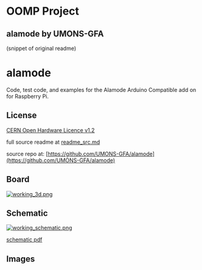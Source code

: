 # OOMP Project  
## alamode  by UMONS-GFA  
  
(snippet of original readme)  
  
alamode  
=======  
  
Code, test code, and examples for the Alamode Arduino Compatible add on for Raspberry Pi.  
  
License  
-------  
[CERN Open Hardware Licence v1.2 ]  
  
[CERN Open Hardware Licence v1.2 ]:http://www.ohwr.org/attachments/2388/cern_ohl_v_1_2.txt  
  
  full source readme at [readme_src.md](readme_src.md)  
  
source repo at: [https://github.com/UMONS-GFA/alamode](https://github.com/UMONS-GFA/alamode)  
## Board  
  
[![working_3d.png](working_3d_600.png)](working_3d.png)  
## Schematic  
  
[![working_schematic.png](working_schematic_600.png)](working_schematic.png)  
  
[schematic pdf](working_schematic.pdf)  
## Images  
